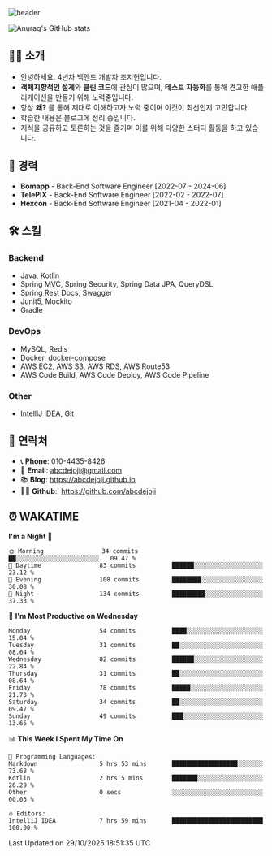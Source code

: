 ![header](https://capsule-render.vercel.app/api?type=transparent&fontColor=00F6FF&height=150&text=Backend%20Developer&fontSize=50)

![Anurag's GitHub stats](https://github-readme-stats.vercel.app/api?username=abcdejoji&theme=radical&show_icons=true)

## 🙇‍♂️ 소개

- 안녕하세요. 4년차 백엔드 개발자 조지헌입니다.
- **객체지향적인 설계**와 **클린 코드**에 관심이 많으며, **테스트 자동화**를 통해 견고한 애플리케이션을 만들기 위해 노력중입니다.
- 항상 **왜?** 를 통해 제대로 이해하고자 노력 중이며 이것이 최선인지 고민합니다.
- 학습한 내용은 블로그에 정리 중입니다.
- 지식을 공유하고 토론하는 것을 즐기며 이를 위해 다양한 스터디 활동을 하고 있습니다.

## 💼 경력

- **Bomapp** - Back-End Software Engineer \[2022-07 - 2024-06]
- **TelePIX** - Back-End Software Engineer \[2022-02 - 2022-07]
- **Hexcon** - Back-End Software Engineer \[2021-04 - 2022-01]

## 🛠 스킬

### Backend

- Java, Kotlin
- Spring MVC, Spring Security, Spring Data JPA, QueryDSL
- Spring Rest Docs, Swagger
- Junit5, Mockito
- Gradle

### DevOps

- MySQL, Redis
- Docker, docker-compose
- AWS EC2, AWS S3, AWS RDS, AWS Route53
- AWS Code Build, AWS Code Deploy, AWS Code Pipeline

### Other

- IntelliJ IDEA, Git

## 🤝 연락처

- 📞 **Phone**: 010-4435-8426
- 📧 **Email**: abcdejoji@gmail.com
- 📚 **Blog**: https://abcdejoji.github.io
- 👨‍💻 **Github**:  https://github.com/abcdejoji

## ⏰ WAKATIME

<!--START_SECTION:waka-->
**I'm a Night 🦉** 

```text
🌞 Morning                34 commits          ██░░░░░░░░░░░░░░░░░░░░░░░   09.47 % 
🌆 Daytime                83 commits          ██████░░░░░░░░░░░░░░░░░░░   23.12 % 
🌃 Evening                108 commits         ████████░░░░░░░░░░░░░░░░░   30.08 % 
🌙 Night                  134 commits         █████████░░░░░░░░░░░░░░░░   37.33 % 
```
📅 **I'm Most Productive on Wednesday** 

```text
Monday                   54 commits          ████░░░░░░░░░░░░░░░░░░░░░   15.04 % 
Tuesday                  31 commits          ██░░░░░░░░░░░░░░░░░░░░░░░   08.64 % 
Wednesday                82 commits          ██████░░░░░░░░░░░░░░░░░░░   22.84 % 
Thursday                 31 commits          ██░░░░░░░░░░░░░░░░░░░░░░░   08.64 % 
Friday                   78 commits          █████░░░░░░░░░░░░░░░░░░░░   21.73 % 
Saturday                 34 commits          ██░░░░░░░░░░░░░░░░░░░░░░░   09.47 % 
Sunday                   49 commits          ███░░░░░░░░░░░░░░░░░░░░░░   13.65 % 
```


📊 **This Week I Spent My Time On** 

```text
💬 Programming Languages: 
Markdown                 5 hrs 53 mins       ██████████████████░░░░░░░   73.68 % 
Kotlin                   2 hrs 5 mins        ███████░░░░░░░░░░░░░░░░░░   26.29 % 
Other                    0 secs              ░░░░░░░░░░░░░░░░░░░░░░░░░   00.03 % 

🔥 Editors: 
IntelliJ IDEA            7 hrs 59 mins       █████████████████████████   100.00 % 
```


 Last Updated on 29/10/2025 18:51:35 UTC
<!--END_SECTION:waka-->

